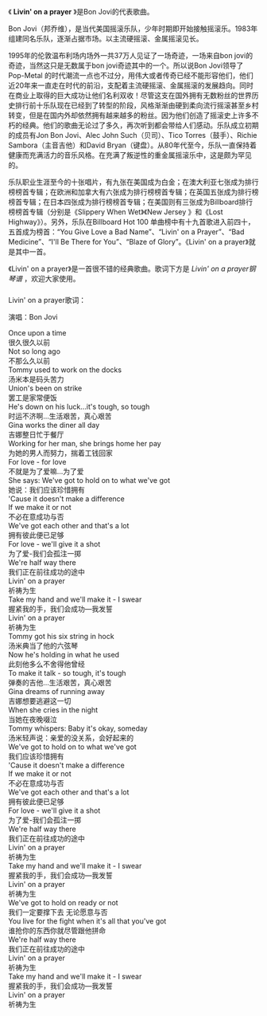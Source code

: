 

《 **Livin' on a prayer** 》是Bon Jovi的代表歌曲。  
  
Bon Jovi（邦乔维），是当代美国摇滚乐队，少年时期即开始接触摇滚乐。1983年组建同名乐队，逐渐占据市场。以主流硬摇滚、金属摇滚见长。  
  
1995年的伦敦温布利场内场外一共37万人见证了一场奇迹，一场来自bon jovi的奇迹，当然这只是无数属于bon jovi奇迹其中的一个。所以说Bon
Jovi领导了Pop-Metal
的时代潮流一点也不过分，用伟大或者传奇已经不能形容他们，他们近20年来一直走在时代的前沿，支配着主流硬摇滚、金属摇滚的发展趋向。同时在商业上取得的巨大成功让他们名利双收！尽管这支在国外拥有无数粉丝的世界历史排行前十乐队现在已经到了转型的阶段，风格渐渐由硬到柔向流行摇滚甚至乡村转变，但是在国内外却依然拥有越来越多的粉丝。因为他们创造了摇滚史上许多不朽的经典。他们的歌曲无论过了多久，再次听到都会带给人们感动。乐队成立初期的成员有Jon
Bon Jovi、Alec John Such（贝司）、Tico Torres（鼓手）、Richie Sambora（主音吉他）和David
Bryan（键盘）。从80年代至今，乐队一直保持着健康而充满活力的音乐风格。在充满了叛逆性的重金属摇滚乐中，这是颇为罕见的。  
  
乐队职业生涯至今的十张唱片，有九张在美国成为白金；在澳大利亚七张成为排行榜榜首专辑；在欧洲和加拿大有六张成为排行榜榜首专辑；在英国五张成为排行榜榜首专辑；在日本四张成为排行榜榜首专辑；在美国则有三张成为Billboard排行榜榜首专辑（分别是《Slippery
When Wet》《New Jersey 》和《Lost Highway》）。另外，乐队在Billboard Hot 100
单曲榜中有十九首歌进入前四十，五首成为榜首：“You Give Love a Bad Name”、“Livin' on a Prayer”、“Bad
Medicine”、“I'll Be There for You”、“Blaze of Glory”。《Livin' on a prayer》就是其中一首。  
  
《Livin' on a prayer》是一首很不错的经典歌曲。歌词下方是 _Livin' on a prayer钢琴谱_ ，欢迎大家使用。

###  
Livin' on a prayer歌词：

演唱：Bon Jovi

Once upon a time  
很久很久以前  
Not so long ago  
不那么久以前  
Tommy used to work on the docks  
汤米本是码头苦力  
Union's been on strike  
罢工是家常便饭  
He's down on his luck...it's tough, so tough  
时运不济啊...生活艰苦，真心艰苦  
Gina works the diner all day  
吉娜整日忙于餐厅  
Working for her man, she brings home her pay  
为她的男人而努力，揣着工钱回家  
For love - for love  
不就是为了爱嘛...为了爱  
She says: We've got to hold on to what we've got  
她说：我们应该珍惜拥有  
'Cause it doesn't make a difference  
If we make it or not  
不必在意成功与否  
We've got each other and that's a lot  
拥有彼此便已足够  
For love - we'll give it a shot  
为了爱-我们会孤注一掷  
We're half way there  
我们正在前往成功的途中  
Livin' on a prayer  
祈祷为生  
Take my hand and we'll make it - I swear  
握紧我的手，我们会成功—我发誓  
Livin' on a prayer  
祈祷为生  
Tommy got his six string in hock  
汤米典当了他的六弦琴  
Now he's holding in what he used  
此刻他多么不舍得他曾经  
To make it talk - so tough, it's tough  
弹奏的吉他...生活艰苦，真心艰苦  
Gina dreams of running away  
吉娜想要逃避这一切  
When she cries in the night  
当她在夜晚啜泣  
Tommy whispers: Baby it's okay, someday  
汤米轻声说：亲爱的没关系，会好起来的  
We've got to hold on to what we've got  
我们应该珍惜拥有  
'Cause it doesn't make a difference  
If we make it or not  
不必在意成功与否  
We've got each other and that's a lot  
拥有彼此便已足够  
For love - we'll give it a shot  
为了爱-我们会孤注一掷  
We're half way there  
我们正在前往成功的途中  
Livin' on a prayer  
祈祷为生  
Take my hand and we'll make it - I swear  
握紧我的手，我们会成功—我发誓  
Livin' on a prayer  
祈祷为生  
We've got to hold on ready or not  
我们一定要撑下去 无论愿意与否  
You live for the fight when it's all that you've got  
谁抢你的东西你就尽管跟他拼命  
We're half way there  
我们正在前往成功的途中  
Livin' on a prayer  
祈祷为生  
Take my hand and we'll make it - I swear  
握紧我的手，我们会成功—我发誓  
Livin' on a prayer  
祈祷为生

